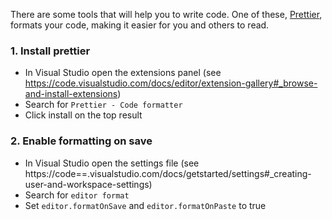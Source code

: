 There are some tools that will help you to write code. One of these, [Prettier](https://prettier.io/), formats your code, making it easier for you and others to read.

### 1. Install prettier

- In Visual Studio open the extensions panel (see https://code.visualstudio.com/docs/editor/extension-gallery#_browse-and-install-extensions)
- Search for `Prettier - Code formatter`
- Click install on the top result

### 2. Enable formatting on save

- In Visual Studio open the settings file (see https://code==.visualstudio.com/docs/getstarted/settings#\_creating-user-and-workspace-settings)
- Search for `editor format`
- Set `editor.formatOnSave` and `editor.formatOnPaste` to true

